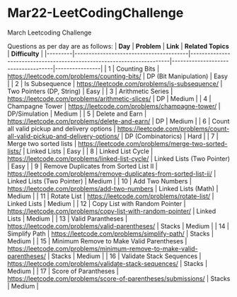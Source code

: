 # Mar22-LeetCodingChallenge
March Leetcoding Challenge

Questions as per day are as follows:
| **Day** | **Problem**                            | **Link**                                                              | **Related Topics**                 | **Difficulty** |
|---------|----------------------------------------|-----------------------------------------------------------------------|------------------------------------|----------------|
| 1       | Counting Bits        | https://leetcode.com/problems/counting-bits/        | DP (Bit Manipulation)                        | Easy           |
| 2       | Is Subsequence        | https://leetcode.com/problems/is-subsequence/        | Two Pointers (DP, String)                       | Easy           |
| 3       | Arithmetic Series        | https://leetcode.com/problems/arithmetic-slices/        | DP                       | Medium           |
| 4       | Champagne Tower        | https://leetcode.com/problems/champagne-tower/       | DP/Simulation                       | Medium           |
| 5       | Delete and Earn       | https://leetcode.com/problems/delete-and-earn/       | DP                     | Medium           |
| 6       | Count all valid pickup and delivery options       | https://leetcode.com/problems/count-all-valid-pickup-and-delivery-options/       | DP (Combinatorics)                     | Hard           |
| 7       | Merge two sorted lists     | https://leetcode.com/problems/merge-two-sorted-lists/       | Linked Lists                   | Easy           |
| 8       | Linked List Cycle    | https://leetcode.com/problems/linked-list-cycle/      | Linked Lists (Two Pointer)                | Easy           |
| 9       | Remove Duplicates from Sorted List II    | https://leetcode.com/problems/remove-duplicates-from-sorted-list-ii/      | Linked Lists (Two Pointer)                | Medium           |
| 10       | Add Two Numbers    | https://leetcode.com/problems/add-two-numbers      | Linked Lists (Math)                | Medium           |
| 11 | Rotate List | https://leetcode.com/problems/rotate-list/      | Linked Lists | Medium |
| 12 | Copy List with Random Pointer | https://leetcode.com/problems/copy-list-with-random-pointer/      | Linked Lists | Medium |
| 13 | Valid Parantheses | https://leetcode.com/problems/valid-parentheses/ | Stacks | Medium |
| 14 | Simplify Path | https://leetcode.com/problems/simplify-path/ | Stacks | Medium |
| 15 | Minimum Remove to Make Valid Parentheses | https://leetcode.com/problems/minimum-remove-to-make-valid-parentheses/ | Stacks | Medium |
| 16 | Validate Stack Sequences | https://leetcode.com/problems/validate-stack-sequences/ | Stacks | Medium |
| 17 | Score of Parantheses | https://leetcode.com/problems/score-of-parentheses/submissions/ | Stacks | Medium |
